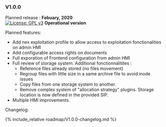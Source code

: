 ### V1.0.0

Planned release : **Febuary, 2020**  
[![License: GPL v3](https://img.shields.io/badge/License-GPLv3-blue.svg)](https://www.gnu.org/licenses/gpl-3.0) 
**Operational version**

Planned features:

   * Add nex exploitation profile to allow access to exploitation fonctionalities on admin HMI
   * Add configurable access rights on documents
   * Full exporation of Frontend configuration from admin HMI
   * Full review of storage system. Additional fonctionnalitites :
      - Reference files already stored (no files movement)
      - Regroup files with little size in a same archive file to avoid inode issues
      - Copy files from one storage system to another.
      - Remove complex system of "allocation strategy" plugins. Storage location is now defined in the provided SIP.
   * Multiple HMI improvements.

Changelog:

{% include_relative roadmap/V1.0.0-changelog.md %}
